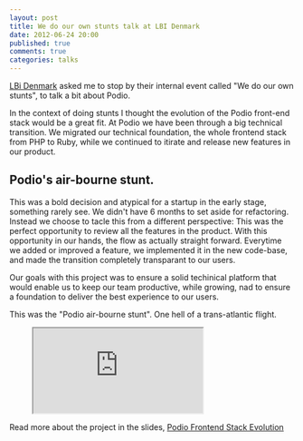 ```yaml
---
layout: post
title: We do our own stunts talk at LBI Denmark
date: 2012-06-24 20:00
published: true
comments: true
categories: talks
---
```


[LBi Denmark](http://www.lbi.com/dk) asked me to stop by their internal event called "We do our own stunts", to talk a bit about Podio.

In the context of doing stunts I thought the evolution of the Podio front-end stack would be a great fit. At Podio we have been through a big technical transition. We migrated our technical foundation, the whole frontend stack from PHP to Ruby, while we continued to itirate and release new features in our product.

<!--more-->

## Podio's air-bourne stunt.

This was a bold decision and atypical for a startup in the early stage, something rarely see. We didn't have 6 months to set aside for refactoring. Instead we choose to tacle this from a different perspective: This was the perfect opportunity to review all the features in the product. With this opportunity in our hands, the flow as actually straight forward. Everytime we added or improved a feature, we implemented it in the new code-base, and made the transition completely transparant to our users.

Our goals with this project was to ensure a solid techinical platform that would enable us to keep our team productive, while growing, nad to ensure a foundation to deliver the best experience to our users.

This was the "Podio air-bourne stunt". One hell of a trans-atlantic flight.

<figure class="slides">
  <iframe src="http://auchenberg.github.io/podio-frontend-stack-evolution"></iframe>
</figure>

Read more about the project in the slides, <a href="http://auchenberg.github.com/podio-frontend-stack-evolution">Podio Frontend Stack Evolution</a>
